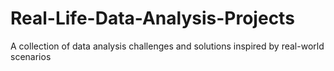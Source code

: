 # Real-Life-Data-Analysis-Projects
A collection of data analysis challenges and solutions inspired by real-world scenarios
